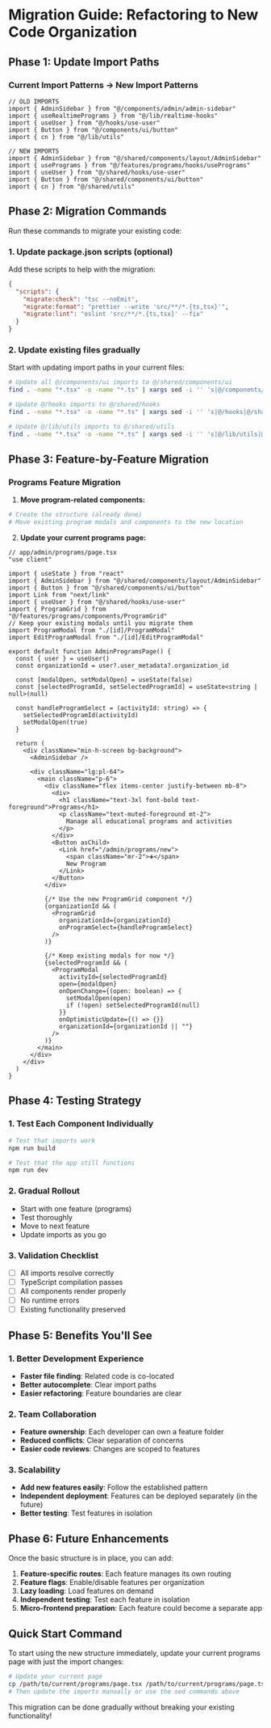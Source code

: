 # Migration Guide: Refactoring to New Code Organization

## Phase 1: Update Import Paths

### Current Import Patterns → New Import Patterns

```tsx
// OLD IMPORTS
import { AdminSidebar } from "@/components/admin/admin-sidebar"
import { useRealtimePrograms } from "@/lib/realtime-hooks"
import { useUser } from "@/hooks/use-user"
import { Button } from "@/components/ui/button"
import { cn } from "@/lib/utils"

// NEW IMPORTS
import { AdminSidebar } from "@/shared/components/layout/AdminSidebar"
import { usePrograms } from "@/features/programs/hooks/usePrograms"
import { useUser } from "@/shared/hooks/use-user"
import { Button } from "@/shared/components/ui/button"
import { cn } from "@/shared/utils"
```

## Phase 2: Migration Commands

Run these commands to migrate your existing code:

### 1. Update package.json scripts (optional)
Add these scripts to help with the migration:

```json
{
  "scripts": {
    "migrate:check": "tsc --noEmit",
    "migrate:format": "prettier --write 'src/**/*.{ts,tsx}'",
    "migrate:lint": "eslint 'src/**/*.{ts,tsx}' --fix"
  }
}
```

### 2. Update existing files gradually

Start with updating import paths in your current files:

```bash
# Update all @/components/ui imports to @/shared/components/ui
find . -name "*.tsx" -o -name "*.ts" | xargs sed -i '' 's|@/components/ui|@/shared/components/ui|g'

# Update @/hooks imports to @/shared/hooks  
find . -name "*.tsx" -o -name "*.ts" | xargs sed -i '' 's|@/hooks|@/shared/hooks|g'

# Update @/lib/utils imports to @/shared/utils
find . -name "*.tsx" -o -name "*.ts" | xargs sed -i '' 's|@/lib/utils|@/shared/utils|g'
```

## Phase 3: Feature-by-Feature Migration

### Programs Feature Migration

1. **Move program-related components:**
```bash
# Create the structure (already done)
# Move existing program modals and components to the new location
```

2. **Update your current programs page:**
```tsx
// app/admin/programs/page.tsx
"use client"

import { useState } from "react"
import { AdminSidebar } from "@/shared/components/layout/AdminSidebar"
import { Button } from "@/shared/components/ui/button"
import Link from "next/link"
import { useUser } from "@/shared/hooks/use-user"
import { ProgramGrid } from "@/features/programs/components/ProgramGrid"
// Keep your existing modals until you migrate them
import ProgramModal from "./[id]/ProgramModal"
import EditProgramModal from "./[id]/EditProgramModal"

export default function AdminProgramsPage() {
  const { user } = useUser()
  const organizationId = user?.user_metadata?.organization_id

  const [modalOpen, setModalOpen] = useState(false)
  const [selectedProgramId, setSelectedProgramId] = useState<string | null>(null)

  const handleProgramSelect = (activityId: string) => {
    setSelectedProgramId(activityId)
    setModalOpen(true)
  }

  return (
    <div className="min-h-screen bg-background">
      <AdminSidebar />

      <div className="lg:pl-64">
        <main className="p-6">
          <div className="flex items-center justify-between mb-8">
            <div>
              <h1 className="text-3xl font-bold text-foreground">Programs</h1>
              <p className="text-muted-foreground mt-2">
                Manage all educational programs and activities
              </p>
            </div>
            <Button asChild>
              <Link href="/admin/programs/new">
                <span className="mr-2">➕</span>
                New Program
              </Link>
            </Button>
          </div>

          {/* Use the new ProgramGrid component */}
          {organizationId && (
            <ProgramGrid
              organizationId={organizationId}
              onProgramSelect={handleProgramSelect}
            />
          )}

          {/* Keep existing modals for now */}
          {selectedProgramId && (
            <ProgramModal
              activityId={selectedProgramId}
              open={modalOpen}
              onOpenChange={(open: boolean) => {
                setModalOpen(open)
                if (!open) setSelectedProgramId(null)
              }}
              onOptimisticUpdate={() => {}}
              organizationId={organizationId || ""}
            />
          )}
        </main>
      </div>
    </div>
  )
}
```

## Phase 4: Testing Strategy

### 1. Test Each Component Individually
```bash
# Test that imports work
npm run build

# Test that the app still functions
npm run dev
```

### 2. Gradual Rollout
- Start with one feature (programs)
- Test thoroughly
- Move to next feature
- Update imports as you go

### 3. Validation Checklist
- [ ] All imports resolve correctly
- [ ] TypeScript compilation passes
- [ ] All components render properly
- [ ] No runtime errors
- [ ] Existing functionality preserved

## Phase 5: Benefits You'll See

### 1. Better Development Experience
- **Faster file finding**: Related code is co-located
- **Better autocomplete**: Clear import paths
- **Easier refactoring**: Feature boundaries are clear

### 2. Team Collaboration
- **Feature ownership**: Each developer can own a feature folder
- **Reduced conflicts**: Clear separation of concerns
- **Easier code reviews**: Changes are scoped to features

### 3. Scalability
- **Add new features easily**: Follow the established pattern
- **Independent deployment**: Features can be deployed separately (in the future)
- **Better testing**: Test features in isolation

## Phase 6: Future Enhancements

Once the basic structure is in place, you can add:

1. **Feature-specific routes**: Each feature manages its own routing
2. **Feature flags**: Enable/disable features per organization
3. **Lazy loading**: Load features on demand
4. **Independent testing**: Test each feature in isolation
5. **Micro-frontend preparation**: Each feature could become a separate app

## Quick Start Command

To start using the new structure immediately, update your current programs page with just the import changes:

```bash
# Update your current page
cp /path/to/current/programs/page.tsx /path/to/current/programs/page.tsx.backup
# Then update the imports manually or use the sed commands above
```

This migration can be done gradually without breaking your existing functionality!